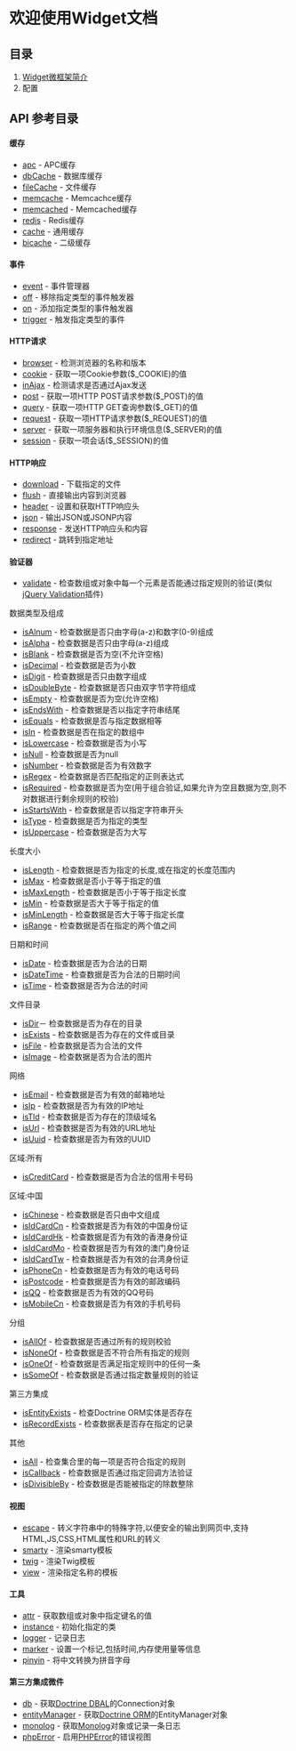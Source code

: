 欢迎使用Widget文档
==================
目录
------------
1. [Widget微框架简介](../../README.md)
2. 配置

API 参考目录
------------

#### 缓存
* [apc](apc.md) - APC缓存
* [dbCache](dbCache.md) - 数据库缓存
* [fileCache](fileCache.md) - 文件缓存
* [memcache](memcache.md) - Memcachce缓存
* [memcached](memcached.md) - Memcached缓存
* [redis](redis.md) - Redis缓存
* [cache](cache.md) - 通用缓存
* [bicache](bicache.md) - 二级缓存

#### 事件
* [event](event.md) - 事件管理器
* [off](event.md#off) - 移除指定类型的事件触发器
* [on](event.md#on) - 添加指定类型的事件触发器
* [trigger](event.md#trigger) - 触发指定类型的事件

#### HTTP请求
* [browser](browser.md) - 检测浏览器的名称和版本
* [cookie](cookie.md) - 获取一项Cookie参数($_COOKIE)的值
* [inAjax](inAjax.md) - 检测请求是否通过Ajax发送
* [post](post.md)  - 获取一项HTTP POST请求参数($_POST)的值
* [query](query.md) - 获取一项HTTP GET查询参数($_GET)的值
* [request](request.md) - 获取一项HTTP请求参数($_REQUEST)的值
* [server](server.md) - 获取一项服务器和执行环境信息($_SERVER)的值
* [session](session.md) - 获取一项会话($_SESSION)的值

#### HTTP响应
* [download](download.md) - 下载指定的文件
* [flush](flush.md) - 直接输出内容到浏览器
* [header](header.md) - 设置和获取HTTP响应头
* [json](json.md) - 输出JSON或JSONP内容
* [response](response.md) - 发送HTTP响应头和内容
* [redirect](redirect.md) - 跳转到指定地址

#### 验证器
* [validate](validate.md) - 检查数组或对象中每一个元素是否能通过指定规则的验证(类似[jQuery Validation](http://bassistance.de/jquery-plugins/jquery-plugin-validation/)插件)

数据类型及组成
* [isAlnum](isAlnum.md) - 检查数据是否只由字母(a-z)和数字(0-9)组成
* [isAlpha](isAlpha.md) - 检查数据是否只由字母(a-z)组成
* [isBlank](isBlank.md) - 检查数据是否为空(不允许空格)
* [isDecimal](isDecimal.md) - 检查数据是否为小数
* [isDigit](isDigit.md) - 检查数据是否只由数字组成
* [isDoubleByte](isDoubleByte.md) - 检查数据是否只由双字节字符组成
* [isEmpty](isEmpty.md) - 检查数据是否为空(允许空格)
* [isEndsWith](isEndsWith.md) - 检查数据是否以指定字符串结尾
* [isEquals](isEquals.md) - 检查数据是否与指定数据相等
* [isIn](isIn.md) - 检查数据是否在指定的数组中
* [isLowercase](isLowercase.md) - 检查数据是否为小写
* [isNull](isNull.md) - 检查数据是否为null
* [isNumber](isNumber.md) - 检查数据是否为有效数字
* [isRegex](isRegex.md) - 检查数据是否匹配指定的正则表达式
* [isRequired](isRequired.md) - 检查数据是否为空(用于组合验证,如果允许为空且数据为空,则不对数据进行剩余规则的校验)
* [isStartsWith](isStartsWith.md) - 检查数据是否以指定字符串开头
* [isType](isType.md) - 检查数据是否为指定的类型
* [isUppercase](isUppercase.md) - 检查数据是否为大写

长度大小
* [isLength](isLength.md) - 检查数据是否为指定的长度,或在指定的长度范围内
* [isMax](isMax.md) - 检查数据是否小于等于指定的值
* [isMaxLength](isMaxlength.md) - 检查数据是否小于等于指定长度
* [isMin](isMin.md) - 检查数据是否大于等于指定的值
* [isMinLength](isMinlength.md) - 检查数据是否大于等于指定长度
* [isRange](isRange.md) - 检查数据是否在指定的两个值之间

日期和时间
* [isDate](isDate.md) - 检查数据是否为合法的日期
* [isDateTime](isDatetime.md) - 检查数据是否为合法的日期时间
* [isTime](isTime) - 检查数据是否为合法的时间

文件目录
* [isDir](isDir.md)－ 检查数据是否为存在的目录
* [isExists](isExists.md) - 检查数据是否为存在的文件或目录
* [isFile](isFile.md) - 检查数据是否为合法的文件
* [isImage](isImage.md) - 检查数据是否为合法的图片

网络
* [isEmail](isEmail.md) - 检查数据是否为有效的邮箱地址
* [isIp](isIp.md) - 检查数据是否为有效的IP地址
* [isTld](isTld.md) - 检查数据是否为存在的顶级域名
* [isUrl](isUrl.md) - 检查数据是否为有效的URL地址
* [isUuid](isUuid.md) - 检查数据是否为有效的UUID

区域:所有
* [isCreditCard](isCreditcard.md) - 检查数据是否为合法的信用卡号码

区域:中国
* [isChinese](isChinese.md) - 检查数据是否只由中文组成
* [isIdCardCn](isIdCardCn.md) - 检查数据是否为有效的中国身份证
* [isIdCardHk](isIdCardHk.md) - 检查数据是否为有效的香港身份证
* [isIdCardMo](isIdCardMo.md) - 检查数据是否为有效的澳门身份证
* [isIdCardTw](isIdCardTw.md) - 检查数据是否为有效的台湾身份证
* [isPhoneCn](isPhoneCn.md) - 检查数据是否为有效的电话号码
* [isPostcode](isPostcode.md) - 检查数据是否为有效的邮政编码
* [isQQ](isQQ.md) - 检查数据是否为有效的QQ号码
* [isMobileCn](isMobileCn.md) - 检查数据是否为有效的手机号码

分组
* [isAllOf](isAllof.md) - 检查数据是否通过所有的规则校验
* [isNoneOf](isNoneof.md) - 检查数据是否不符合所有指定的规则
* [isOneOf](isOneof.md) - 检查数据是否满足指定规则中的任何一条
* [isSomeOf](isSomeof.md) - 检查数据是否通过指定数量规则的验证

第三方集成
* [isEntityExists](isEntityExists.md) - 检查Doctrine ORM实体是否存在
* [isRecordExists](isRecordExists.md) - 检查数据表是否存在指定的记录

其他
* [isAll](isAll.md) - 检查集合里的每一项是否符合指定的规则
* [isCallback](isCallback.md) - 检查数据是否通过指定回调方法验证
* [isDivisibleBy](isDivisibleby.md) - 检查数据是否能被指定的除数整除

#### 视图
* [escape](escape.md) - 转义字符串中的特殊字符,以便安全的输出到网页中,支持HTML,JS,CSS,HTML属性和URL的转义
* [smarty](smarty.md) - 渲染smarty模板
* [twig](twig.md) - 渲染Twig模板
* [view](view.md) - 渲染指定名称的模板

#### 工具
* [attr](attr.md) - 获取数组或对象中指定键名的值
* [instance](instance.md) - 初始化指定的类
* [logger](logger.md) - 记录日志
* [marker](marker.md) - 设置一个标记,包括时间,内存使用量等信息
* [pinyin](pinyin.md) - 将中文转换为拼音字母

#### 第三方集成微件
* [db](db.md) - 获取[Doctrine DBAL](https://github.com/doctrine/dbal)的Connection对象
* [entityManager](entityManager.md) - 获取[Doctrine ORM](https://github.com/doctrine/doctrine2)的EntityManager对象
* [monolog](monolog.md) - 获取[Monolog](https://github.com/Seldaek/monolog)对象或记录一条日志
* [phpError](phpError.md) - 启用[PHPError](http://phperror.net/)的错误视图

